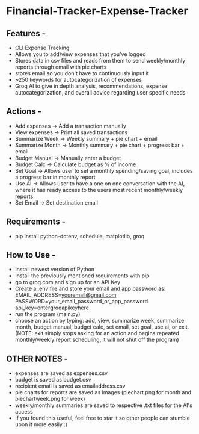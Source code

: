 # Financial-Tracker-Expense-Tracker


## Features -
- CLI Expense Tracking 
- Allows you to add/view expenses that you've logged
- Stores data in csv files and reads from them to send weekly/monthly reports through email with pie charts
- stores email so you don't have to continuously input it
- ~250 keywords for autocategorization of expenses
- Groq AI to give in depth analysis, recommendations, expense autocategorization, and overall advice regarding user specific needs

## Actions -
- Add expenses → Add a transaction manually
- View expenses → Print all saved transactions
- Summarize Week → Weekly summary + pie chart + email
- Summarize Month → Monthly summary + pie chart + progress bar + email
- Budget Manual → Manually enter a budget
- Budget Calc → Calculate budget as % of income
- Set Goal → Allows user to set a monthly spending/saving goal, includes a progress bar in monthly report
- Use AI → Allows user to have a one on one conversation with the AI, where it has ready access to the users most recent monthly/weekly reports
- Set Email → Set destination email


## Requirements - 
- pip install python-dotenv, schedule, matplotlib, groq


## How to Use - 
- Install newest version of Python
- Install the previously mentioned requirements with pip
- go to groq.com and sign up for an API Key
- Create a .env file and store your email and app password as:
  EMAIL_ADDRESS=youremail@gmail.com
  PASSWORD=your_email_password_or_app_password
  api_key=entergroqapikeyhere
- run the program (main.py)
- choose an action by typing: add, view, summarize week, summarize month, budget manual, budget calc, set email, set goal, use ai, or exit. (NOTE: exit simply stops asking for an action and begins repeated monthly/weekly report scheduling, it will not shut off the program)


## OTHER NOTES -
- expenses are saved as expenses.csv
- budget is saved as budget.csv
- recipient email is saved as emailaddress.csv
- pie charts for reports are saved as images (piechart.png for month and piechartweek.png for week)
- weekly/monthly summaries are saved to respective .txt files for the AI's access
- If you found this useful, feel free to star it so other people can stumble upon it more easily :)
